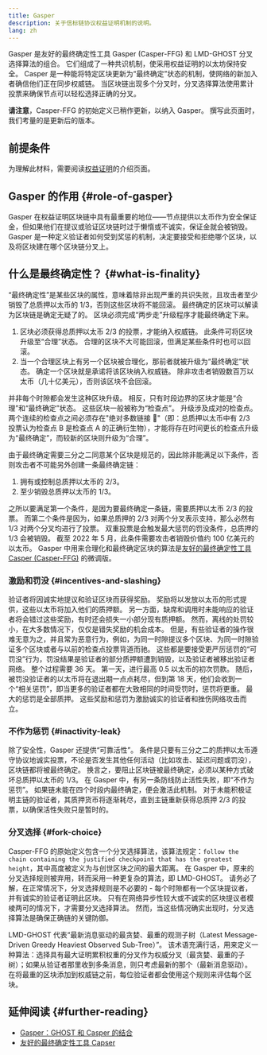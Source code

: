 ```yaml
---
title: Gasper
description: 关于信标链协议权益证明机制的说明。
lang: zh
---
```


Gasper 是友好的最终确定性工具 Gasper (Casper-FFG) 和 LMD-GHOST 分叉选择算法的组合。 它们组成了一种共识机制，使采用权益证明的以太坊保持安全。 Casper 是一种能将特定区块更新为“最终确定”状态的机制，使网络的新加入者确信他们正在同步权威链。 当区块链出现多个分叉时，分叉选择算法使用累计投票来确保节点可以轻松选择正确的分叉。

**请注意**，Casper-FFG 的初始定义已稍作更新，以纳入 Gasper。 撰写此页面时，我们考量的是更新后的版本。

## 前提条件

为理解此材料，需要阅读[权益证明](/developers/docs/consensus-mechanisms/pos/)的介绍页面。

## Gasper 的作用 {#role-of-gasper}

Gasper 在权益证明区块链中具有最重要的地位——节点提供以太币作为安全保证金，但如果他们在提议或验证区块链时过于懒惰或不诚实，保证金就会被销毁。 Gasper 是一种定义验证者如何受到奖惩的机制，决定要接受和拒绝哪个区块，以及将区块建在哪个区块链分叉上。

## 什么是最终确定性？ {#what-is-finality}

“最终确定性”是某些区块的属性，意味着除非出现严重的共识失败，且攻击者至少销毁了总质押以太币的 1/3，否则这些区块将不能回滚。 最终确定的区块可以解读为区块链是确定无疑了的。 区块必须完成“两步走”升级程序才能最终确定下来。

1. 区块必须获得总质押以太币 2/3 的投票，才能纳入权威链。 此条件可将区块升级至“合理”状态。 合理的区块不大可能回滚，但满足某些条件时也可以回滚。
2. 当一个合理区块上有另一个区块被合理化，那前者就被升级为“最终确定”状态。 确定一个区块就是承诺将该区块纳入权威链。 除非攻击者销毁数百万以太币（几十亿美元），否则该区块不会回滚。

并非每个时隙都会发生这种区块升级。 相反，只有时段边界的区块才能是“合理”和“最终确定”状态。 这些区块一般被称为“检查点”。 升级涉及成对的检查点。 两个连续的检查点之间必须存在"绝对多数链接 🔗"（即：总质押以太币中有 2/3 投票认为检查点 B 是检查点 A 的正确衍生物），才能将存在时间更长的检查点升级为“最终确定”，而较新的区块则升级为“合理”。

由于最终确定需要三分之二同意某个区块是规范的，因此除非能满足以下条件，否则攻击者不可能另外创建一条最终确定链：

1. 拥有或控制总质押以太币的 2/3。
2. 至少销毁总质押以太币的 1/3。

之所以要满足第一个条件，是因为要最终确定一条链，需要质押以太币 2/3 的投票。 而第二个条件是因为，如果总质押的 2/3 对两个分叉表示支持，那么必然有 1/3 对两个分叉均进行了投票。 双重投票是会触发最大惩罚的罚没条件，总质押的 1/3 会被销毁。 截至 2022 年 5 月，此条件需要攻击者销毁价值约 100 亿美元的以太币。 Gasper 中用来合理化和最终确定区块的算法是[友好的最终确定性工具 Casper (Casper-FFG)](https://arxiv.org/pdf/1710.09437.pdf) 的微调版。

### 激励和罚没 {#incentives-and-slashing}

验证者将因诚实地提议和验证区块而获得奖励。 奖励将以发放以太币的形式提供，这些以太币将加入他们的质押额。 另一方面，缺席和调用时未能响应的验证者将会错过这些奖励，有时还会损失一小部分现有质押额。 然而，离线的处罚较小，在大多数情况下，仅仅是错失奖励的机会成本。 但是，有些验证者的操作很难无意为之，并且常为恶意行为，例如，为同一时隙提议多个区块、为同一时隙验证多个区块或者与以前的检查点投票背道而驰。 这些都是要接受更严厉惩罚的“可罚没”行为，罚没结果是验证者的部分质押额遭到销毁，以及验证者被移出验证者网络。 整个过程需要 36 天。 第一天，进行最高 0.5 以太币的初次罚款。 随后，被罚没验证者的以太币将在退出期一点点耗尽，但到第 18 天，他们会收到一个“相关惩罚”，即当更多的验证者都在大致相同的时间受罚时，惩罚将更重。 最大的惩罚是全部质押。 这些奖励和惩罚为激励诚实的验证者和挫伤网络攻击而立。

### 不作为惩罚 {#inactivity-leak}

除了安全性，Gasper 还提供“可靠活性”。 条件是只要有三分之二的质押以太币遵守协议地诚实投票，不论是否发生其他任何活动（比如攻击、延迟问题或罚没），区块链都将被最终确定。 换言之，要阻止区块链被最终确定，必须以某种方式破坏总质押以太币的 1/3。 在 Gasper 中，有另一条防线防止活性失败，即“不作为惩罚”。 如果链未能在四个时段内最终确定，便会激活此机制。 对于未能积极证明主链的验证者，其质押货币将逐渐耗尽，直到主链重新获得总质押 2/3 的投票，以确保活性失败只是暂时的。

### 分叉选择 {#fork-choice}

Casper-FFG 的原始定义包含一个分叉选择算法，该算法规定：`follow the chain containing the justified checkpoint that has the greatest height`，其中高度被定义为与创世区块之间的最大距离。 在 Gasper 中，原来的分叉选择规则被弃用，转而采用一种更复杂的算法，即 LMD-GHOST。 请务必了解，在正常情况下，分叉选择规则是不必要的 - 每个时隙都有一个区块提议者，并有诚实的验证者证明此区块。 只有在网络异步性较大或不诚实的区块提议者模棱两可的情况下，才需要分叉选择算法。 然而，当这些情况确实出现时，分叉选择算法是确保正确链的关键防御。

LMD-GHOST 代表“最新消息驱动的最贪婪、最重的观测子树（Latest Message-Driven Greedy Heaviest Observed Sub-Tree）”。 该术语充满行话，用来定义一种算法：选择具有最大证明累积权重的分叉作为权威分叉（最贪婪、最重的子树）；如果从验证者那里收到多条消息，则只考虑最新的那个（最新消息驱动）。 在将最重的区块添加到权威链之前，每位验证者都会使用这个规则来评估每个区块。

## 延伸阅读 {#further-reading}

- [Gasper：GHOST 和 Casper 的结合](https://arxiv.org/pdf/2003.03052.pdf)
- [友好的最终确定性工具 Capser](https://arxiv.org/pdf/1710.09437.pdf)

